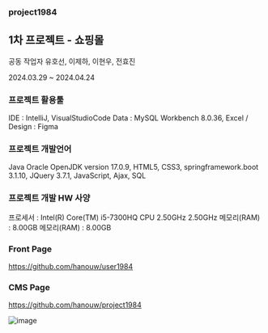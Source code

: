 ### project1984
## 1차 프로젝트 - 쇼핑몰

공동 작업자
유호선, 이제하, 이현우, 전효진

2024.03.29 ~ 2024.04.24

### 프로젝트 활용툴

IDE : IntelliJ, VisualStudioCode 
Data : MySQL Workbench 8.0.36, Excel / Design : Figma

### 프로젝트 개발언어

Java Oracle OpenJDK version 17.0.9, HTML5, CSS3, springframework.boot 3.1.10, JQuery 3.7.1, JavaScript, Ajax, SQL

### 프로젝트 개발 HW 사양

프로세서 : Intel(R) Core(TM) i5-7300HQ CPU 2.50GHz 2.50GHz 메모리(RAM) : 8.00GB
메모리(RAM) : 8.00GB


### Front Page
https://github.com/hanouw/user1984
### CMS Page
https://github.com/hanouw/project1984

![image](https://github.com/hanouw/project1984/assets/132257897/6b79fabd-ff72-4994-b05f-326667089103)


